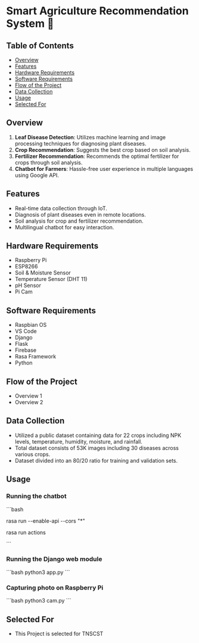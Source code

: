 # Smart Agriculture Recommendation System 🌾

## Table of Contents
- [Overview](#overview)
- [Features](#features)
- [Hardware Requirements](#hardware-requirements)
- [Software Requirements](#software-requirements)
- [Flow of the Project](#flow-of-the-project)
- [Data Collection](#data-collection)
- [Usage](#usage)
- [Selected For](#selected-for)

## Overview
1. **Leaf Disease Detection**: Utilizes machine learning and image processing techniques for diagnosing plant diseases.
2. **Crop Recommendation**: Suggests the best crop based on soil analysis.
3. **Fertilizer Recommendation**: Recommends the optimal fertilizer for crops through soil analysis.
4. **Chatbot for Farmers**: Hassle-free user experience in multiple languages using Google API.

## Features
- Real-time data collection through IoT.
- Diagnosis of plant diseases even in remote locations.
- Soil analysis for crop and fertilizer recommendation.
- Multilingual chatbot for easy interaction.

## Hardware Requirements
- Raspberry Pi
- ESP8266
- Soil & Moisture Sensor
- Temperature Sensor (DHT 11)
- pH Sensor
- Pi Cam

## Software Requirements
- Raspbian OS
- VS Code
- Django
- Flask
- Firebase
- Rasa Framework
- Python

## Flow of the Project
- Overview 1
- Overview 2

## Data Collection
- Utilized a public dataset containing data for 22 crops including NPK levels, temperature, humidity, moisture, and rainfall.
- Total dataset consists of 53K images including 30 diseases across various crops.
- Dataset divided into an 80/20 ratio for training and validation sets.

## Usage

### Running the chatbot
\```bash

rasa run --enable-api --cors "*"

rasa run actions

\```

### Running the Django web module
\```bash
python3 app.py
\```

### Capturing photo on Raspberry Pi
\```bash
python3 cam.py
\```

## Selected For
- This Project is selected for TNSCST
